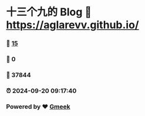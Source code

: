 # 十三个九的 Blog :link: https://aglarevv.github.io/ 
### :page_facing_up: [15](https://aglarevv.github.io//tag.html) 
### :speech_balloon: 0 
### :hibiscus: 37844 
### :alarm_clock: 2024-09-20 09:17:40 
### Powered by :heart: [Gmeek](https://github.com/Meekdai/Gmeek)
